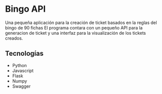# Bingo API

Una pequeña aplicación para la creación de ticket basados en la reglas del bingo de 90 fichas
El programa contara con un pequeño API para la generacion de ticket y una interfaz para la
visualización de los tickets creados.

## Tecnologías

- Python
- Javascript
- Flask
- Numpy
- Swagger
